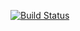 [![Build Status](https://travis-ci.com/nyanzebra/cat.svg?token=987fHQM4qqCT1ssa2E9V&branch=master)](https://travis-ci.com/nyanzebra/cat)
